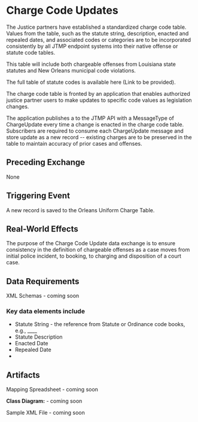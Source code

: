 # Charge Code Updates

The Justice partners have established a standardized charge code table. Values from the table, such as the statute string, description, enacted and repealed dates, and associated codes or categories are to be incorporated consistently by all JTMP endpoint systems into their native offense or statute code tables.  

This table will include both chargeable offenses from Louisiana state statutes and New Orleans municipal code violations.

The full table of statute codes is available here (Link to be provided).

The charge code table is fronted by an application that enables authorized justice partner users to make updates to specific code values as legislation changes.

The application publishes a to the JTMP API with a MessageType of ChargeUpdate every time a change is enacted in the charge code table. Subscribers are required to consume each ChargeUpdate message and store update as a new record -- existing charges are to be preserved in the table to maintain accuracy of prior cases and offenses.

## Preceding Exchange

None

## Triggering Event

A new record is saved to the Orleans Uniform Charge Table.  

## Real-World Effects

The purpose of the Charge Code Update data exchange is to ensure consistency in the definition of chargeable offenses as a case moves from initial police incident, to booking, to charging and disposition of a court case.  

## Data Requirements

XML Schemas - coming soon

### Key data elements include

- Statute String - the reference from Statute or Ordinance code books, e.g., ____
- Statute Description
- Enacted Date
- Repealed Date
-

## Artifacts

Mapping Spreadsheet - coming soon

**Class Diagram:** - coming soon

Sample XML File - coming soon
